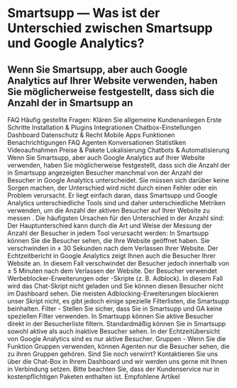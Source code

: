 # Smartsupp — Was ist der Unterschied zwischen Smartsupp und Google Analytics?
## Wenn Sie Smartsupp, aber auch Google Analytics auf Ihrer Website verwenden, haben Sie möglicherweise festgestellt, dass sich die Anzahl der in Smartsupp an
FAQ 
Häufig gestellte Fragen: Klären Sie allgemeine Kundenanliegen 
Erste Schritte 
Installation & Plugins 
Integrationen 
Chatbox-Einstellungen 
Dashboard 
Datenschutz & Recht 
Mobile Apps 
Funktionen 
Benachrichtigungen 
FAQ 
Agenten 
Konversationen 
Statistiken 
Videoaufnahmen 
Preise & Pakete 
Lokalisierung 
Chatbots & Automatisierung 
Wenn Sie Smartsupp, aber auch Google Analytics auf Ihrer Website verwenden, haben Sie möglicherweise festgestellt, dass sich die Anzahl der in Smartsupp angezeigten Besucher manchmal von der Anzahl der Besucher in Google Analytics unterscheidet. Sie müssen sich darüber keine Sorgen machen, der Unterschied wird nicht durch einen Fehler oder ein Problem verursacht. Er liegt einfach daran, dass Smartsupp und Google Analytics unterschiedliche Tools sind und daher unterschiedliche Metriken verwenden, um die Anzahl der aktiven Besucher auf Ihrer Website zu messen . Die häufigsten Ursachen für den Unterschied in der Anzahl sind:
Der Hauptunterschied kann durch die Art und Weise der Messung der Anzahl der Besucher in jedem Tool verursacht werden:
In Smartsupp können Sie die Besucher sehen, die Ihre Website geöffnet haben. Sie verschwinden in ± 30 Sekunden nach dem Verlassen Ihrer Website.
Der Echtzeitbericht in Google Analytics zeigt Ihnen auch die Besucher Ihrer Website an. In diesem Fall verschwindet der Besucher jedoch innerhalb von ± 5 Minuten nach dem Verlassen der Website.
Der Besucher verwendet Werbeblocker-Erweiterungen oder -Skripte (z. B. Adblock). In diesem Fall wird das Chat-Skript nicht geladen und Sie können diesen Besucher nicht im Dashboard sehen. Die meisten Adblocking-Erweiterungen blockieren unser Skript nicht, es gibt jedoch einige spezielle Filterlisten, die Smartsupp beinhalten.
Filter - Stellen Sie sicher, dass Sie in Smartsupp und GA keine speziellen Filter verwenden. In Smartsupp können Sie aktive Besucher direkt in der Besucherliste filtern. Standardmäßig können Sie in Smartsupp sowohl aktive als auch inaktive Besucher sehen. In der Echtzeitübersicht von Google Analytics sind es nur aktive Besucher.
Gruppen - Wenn Sie die Funktion Gruppen verwenden, können Agenten nur die Besucher sehen, die zu ihren Gruppen gehören.
Sind Sie noch verwirrt? Kontaktieren Sie uns über die Chat-Box in Ihrem Dashboard und wir werden uns gerne mit Ihnen in Verbindung setzen. Bitte beachten Sie, dass der Kundenservice nur in kostenpflichtigen Paketen enthalten ist. 
Empfohlene Artikel

